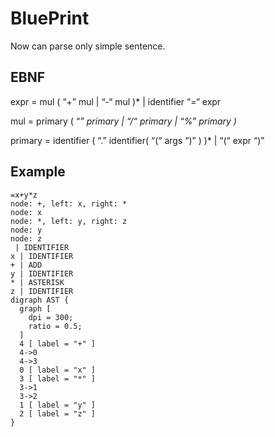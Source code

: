 # BluePrint

Now can parse only simple sentence.

## EBNF

expr = mul ( “+” mul | “-“ mul )* | identifier “=“ expr

mul = primary ( “*” primary | “/“  primary | “%” primary )*

primary = identifier ( “.” identifier( “(“ args “)” ) )* | “(“ expr “)”

## Example

```
=x+y*z
node: +, left: x, right: *
node: x
node: *, left: y, right: z
node: y
node: z
 | IDENTIFIER
x | IDENTIFIER
+ | ADD
y | IDENTIFIER
* | ASTERISK
z | IDENTIFIER
digraph AST {
  graph [
    dpi = 300;
    ratio = 0.5;
  ]
  4 [ label = "+" ]
  4->0
  4->3
  0 [ label = "x" ]
  3 [ label = "*" ]
  3->1
  3->2
  1 [ label = "y" ]
  2 [ label = "z" ]
}
```